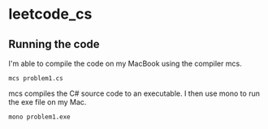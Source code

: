 # leetcode_cs

## Running the code

I'm able to compile the code on my MacBook using the compiler mcs. 

    mcs problem1.cs

mcs compiles the C# source code to an executable. I then use mono to run the exe file on my Mac.

    mono problem1.exe